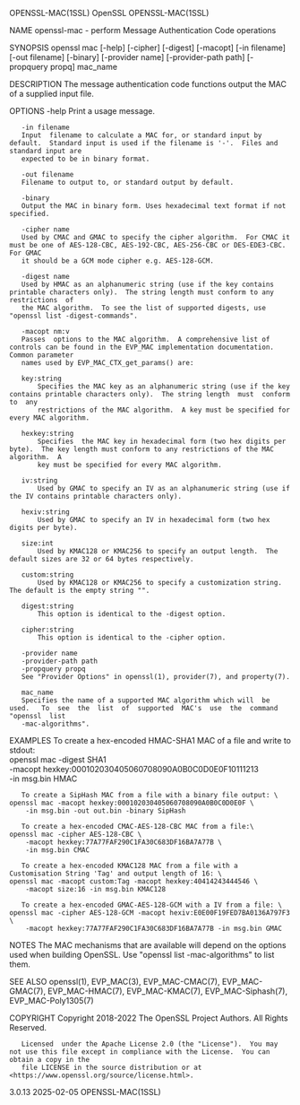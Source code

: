 OPENSSL-MAC(1SSL)							    OpenSSL							     OPENSSL-MAC(1SSL)

NAME
       openssl-mac - perform Message Authentication Code operations

SYNOPSIS
       openssl mac [-help] [-cipher] [-digest] [-macopt] [-in filename] [-out filename] [-binary] [-provider name] [-provider-path path] [-propquery propq]
       mac_name

DESCRIPTION
       The message authentication code functions output the MAC of a supplied input file.

OPTIONS
       -help
	   Print a usage message.

       -in filename
	   Input  filename to calculate a MAC for, or standard input by default.  Standard input is used if the filename is '-'.  Files and standard input are
	   expected to be in binary format.

       -out filename
	   Filename to output to, or standard output by default.

       -binary
	   Output the MAC in binary form. Uses hexadecimal text format if not specified.

       -cipher name
	   Used by CMAC and GMAC to specify the cipher algorithm.  For CMAC it must be one of AES-128-CBC, AES-192-CBC, AES-256-CBC or DES-EDE3-CBC.  For GMAC
	   it should be a GCM mode cipher e.g. AES-128-GCM.

       -digest name
	   Used by HMAC as an alphanumeric string (use if the key contains printable characters only).	The string length must conform to any restrictions  of
	   the MAC algorithm.  To see the list of supported digests, use "openssl list -digest-commands".

       -macopt nm:v
	   Passes  options to the MAC algorithm.  A comprehensive list of controls can be found in the EVP_MAC implementation documentation.  Common parameter
	   names used by EVP_MAC_CTX_get_params() are:

	   key:string
	       Specifies the MAC key as an alphanumeric string (use if the key contains printable characters only).  The string length	must  conform  to  any
	       restrictions of the MAC algorithm.  A key must be specified for every MAC algorithm.

	   hexkey:string
	       Specifies  the MAC key in hexadecimal form (two hex digits per byte).  The key length must conform to any restrictions of the MAC algorithm.  A
	       key must be specified for every MAC algorithm.

	   iv:string
	       Used by GMAC to specify an IV as an alphanumeric string (use if the IV contains printable characters only).

	   hexiv:string
	       Used by GMAC to specify an IV in hexadecimal form (two hex digits per byte).

	   size:int
	       Used by KMAC128 or KMAC256 to specify an output length.	The default sizes are 32 or 64 bytes respectively.

	   custom:string
	       Used by KMAC128 or KMAC256 to specify a customization string.  The default is the empty string "".

	   digest:string
	       This option is identical to the -digest option.

	   cipher:string
	       This option is identical to the -cipher option.

       -provider name
       -provider-path path
       -propquery propq
	   See "Provider Options" in openssl(1), provider(7), and property(7).

       mac_name
	   Specifies the name of a supported MAC algorithm which will  be  used.   To  see  the	 list  of  supported  MAC's  use  the  command	"openssl  list
	   -mac-algorithms".

EXAMPLES
       To create a hex-encoded HMAC-SHA1 MAC of a file and write to stdout: \
	openssl mac -digest SHA1 \
		-macopt hexkey:000102030405060708090A0B0C0D0E0F10111213 \
		-in msg.bin HMAC

       To create a SipHash MAC from a file with a binary file output: \
	openssl mac -macopt hexkey:000102030405060708090A0B0C0D0E0F \
		-in msg.bin -out out.bin -binary SipHash

       To create a hex-encoded CMAC-AES-128-CBC MAC from a file:\
	openssl mac -cipher AES-128-CBC \
		-macopt hexkey:77A77FAF290C1FA30C683DF16BA7A77B \
		-in msg.bin CMAC

       To create a hex-encoded KMAC128 MAC from a file with a Customisation String 'Tag' and output length of 16: \
	openssl mac -macopt custom:Tag -macopt hexkey:40414243444546 \
		-macopt size:16 -in msg.bin KMAC128

       To create a hex-encoded GMAC-AES-128-GCM with a IV from a file: \
	openssl mac -cipher AES-128-GCM -macopt hexiv:E0E00F19FED7BA0136A797F3 \
		-macopt hexkey:77A77FAF290C1FA30C683DF16BA7A77B -in msg.bin GMAC

NOTES
       The MAC mechanisms that are available will depend on the options used when building OpenSSL.  Use "openssl list -mac-algorithms" to list them.

SEE ALSO
       openssl(1), EVP_MAC(3), EVP_MAC-CMAC(7), EVP_MAC-GMAC(7), EVP_MAC-HMAC(7), EVP_MAC-KMAC(7), EVP_MAC-Siphash(7), EVP_MAC-Poly1305(7)

COPYRIGHT
       Copyright 2018-2022 The OpenSSL Project Authors. All Rights Reserved.

       Licensed	 under the Apache License 2.0 (the "License").	You may not use this file except in compliance with the License.  You can obtain a copy in the
       file LICENSE in the source distribution or at <https://www.openssl.org/source/license.html>.

3.0.13									  2025-02-05							     OPENSSL-MAC(1SSL)
